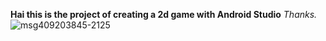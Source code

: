 **Hai this is the project of creating a 2d game with Android Studio**
_Thanks._ 
![msg409203845-2125](https://github.com/Nathamuni/2D-Game/assets/87070459/fee58d34-5601-4c64-86da-3bf19b503785)
